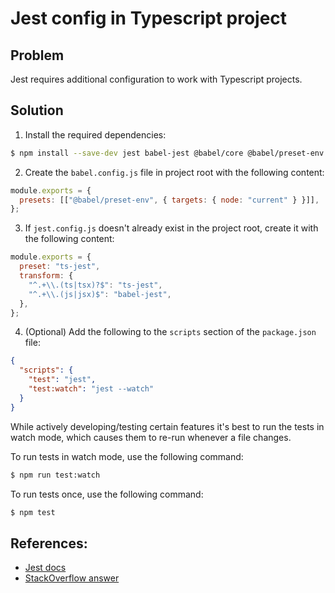 # Jest config in Typescript project

## Problem

Jest requires additional configuration to work with Typescript projects.

## Solution

1. Install the required dependencies:

```bash
$ npm install --save-dev jest babel-jest @babel/core @babel/preset-env ts-jest @types/jest
```

2. Create the `babel.config.js` file in project root with the following content:

```js
module.exports = {
  presets: [["@babel/preset-env", { targets: { node: "current" } }]],
};
```

3. If `jest.config.js` doesn't already exist in the project root, create it with the following content:

```js
module.exports = {
  preset: "ts-jest",
  transform: {
    "^.+\\.(ts|tsx)?$": "ts-jest",
    "^.+\\.(js|jsx)$": "babel-jest",
  },
};
```

4. (Optional) Add the following to the `scripts` section of the `package.json` file:

```json
{
  "scripts": {
    "test": "jest",
    "test:watch": "jest --watch"
  }
}
```

While actively developing/testing certain features it's best to run the tests in watch mode, which causes them to re-run whenever a file changes.

To run tests in watch mode, use the following command:

```bash
$ npm run test:watch
```

To run tests once, use the following command:

```bash
$ npm test
```

## References:

- [Jest docs](https://jestjs.io/docs/getting-started#using-babel)
- [StackOverflow answer](https://stackoverflow.com/a/64223627/10117759)
